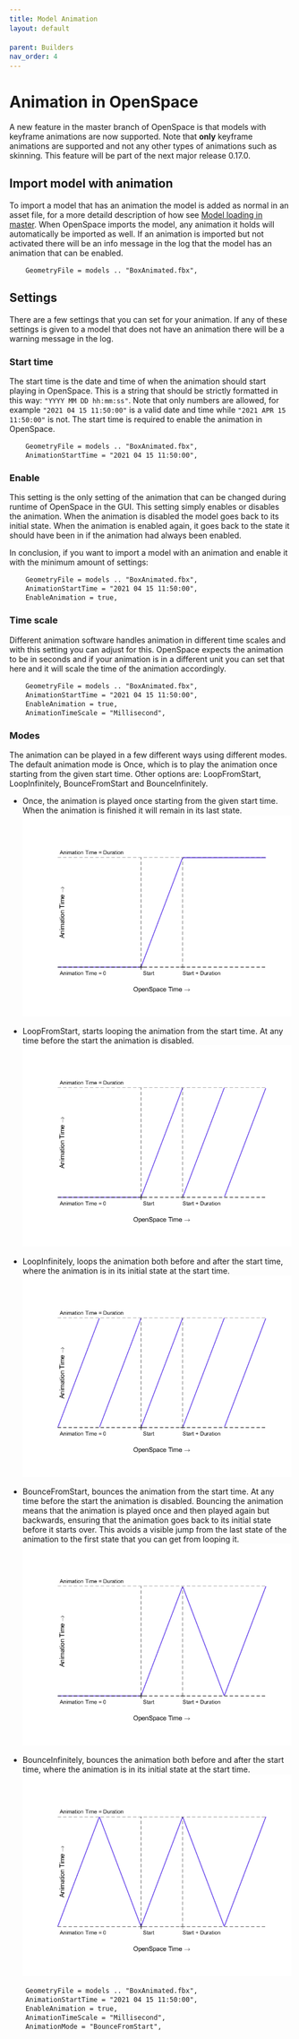 ```yaml
---
title: Model Animation
layout: default

parent: Builders
nav_order: 4
---
```


# Animation in OpenSpace
A new feature in the master branch of OpenSpace is that models with keyframe animations are now supported. Note that **only** keyframe animations are supported and not any other types of animations such as skinning. This feature will be part of the next major release 0.17.0.

## Import model with animation
To import a model that has an animation the model is added as normal in an asset file, for a more detaild description of how see [Model loading in master](model-loading). When OpenSpace imports the model, any animation it holds will automatically be imported as well. If an animation is imported but not activated there will be an info message in the log that the model has an animation that can be enabled.

~~~
    GeometryFile = models .. "BoxAnimated.fbx",
~~~

## Settings
There are a few settings that you can set for your animation. If any of these settings is given to a model that does not have an animation there will be a warning message in the log.

### Start time
The start time is the date and time of when the animation should start playing in OpenSpace. This is a string that should be strictly formatted in this way: <code>"YYYY MM DD hh:mm:ss"</code>. Note that only numbers are allowed, for example <code>"2021 04 15 11:50:00"</code> is a valid date and time while <code>"2021 APR 15 11:50:00"</code> is not. The start time is required to enable the animation in OpenSpace.

~~~
    GeometryFile = models .. "BoxAnimated.fbx",
    AnimationStartTime = "2021 04 15 11:50:00",
~~~

### Enable
This setting is the only setting of the animation that can be changed during runtime of OpenSpace in the GUI. This setting simply enables or disables the animation. When the animation is disabled the model goes back to its initial state. When the animation is enabled again, it goes back to the state it should have been in if the animation had always been enabled.

In conclusion, if you want to import a model with an animation and enable it with the minimum amount of settings:

~~~
    GeometryFile = models .. "BoxAnimated.fbx",
    AnimationStartTime = "2021 04 15 11:50:00",
    EnableAnimation = true,
~~~

### Time scale
Different animation software handles animation in different time scales and with this setting you can adjust for this. OpenSpace expects the animation to be in seconds and if your animation is in a different unit you can set that here and it will scale the time of the animation accordingly.

~~~
    GeometryFile = models .. "BoxAnimated.fbx",
    AnimationStartTime = "2021 04 15 11:50:00",
    EnableAnimation = true,
    AnimationTimeScale = "Millisecond",
~~~

### Modes
The animation can be played in a few different ways using different modes. The default animation mode is Once, which is to play the animation once starting from the given start time. Other options are: LoopFromStart, LoopInfinitely, BounceFromStart and BounceInfinitely.

- Once, the animation is played once starting from the given start time. When the animation is finished it will remain in its last state.
![](animationGraphs/once.png)

- LoopFromStart, starts looping the animation from the start time. At any time before the start the animation is disabled.
![](animationGraphs/loopStart.png)

- LoopInfinitely, loops the animation both before and after the start time, where the animation is in its initial state at the start time.
![](animationGraphs/loopInf.png)

- BounceFromStart, bounces the animation from the start time. At any time before the start the animation is disabled. Bouncing the animation means that the animation is played once and then played again but backwards, ensuring that the animation goes back to its initial state before it starts over. This avoids a visible jump from the last state of the animation to the first state that you can get from looping it.
![](animationGraphs/bounceStart.png)

- BounceInfinitely, bounces the animation both before and after the start time, where the animation is in its initial state at the start time.
![](animationGraphs/bounceInf.png)

~~~
    GeometryFile = models .. "BoxAnimated.fbx",
    AnimationStartTime = "2021 04 15 11:50:00",
    EnableAnimation = true,
    AnimationTimeScale = "Millisecond",
    AnimationMode = "BounceFromStart",
~~~
